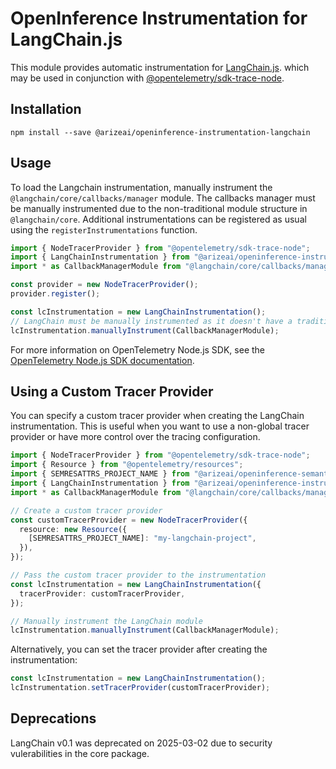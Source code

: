 # OpenInference Instrumentation for LangChain.js

This module provides automatic instrumentation for [LangChain.js](https://github.com/langchain-ai/langchainjs). which may be used in conjunction with [@opentelemetry/sdk-trace-node](https://github.com/open-telemetry/opentelemetry-js/tree/main/packages/opentelemetry-sdk-trace-node).

## Installation

```shell
npm install --save @arizeai/openinference-instrumentation-langchain
```

## Usage

To load the Langchain instrumentation, manually instrument the `@langchain/core/callbacks/manager` module. The callbacks manager must be manually instrumented due to the non-traditional module structure in `@langchain/core`. Additional instrumentations can be registered as usual using the `registerInstrumentations` function.

```typescript
import { NodeTracerProvider } from "@opentelemetry/sdk-trace-node";
import { LangChainInstrumentation } from "@arizeai/openinference-instrumentation-langchain";
import * as CallbackManagerModule from "@langchain/core/callbacks/manager";

const provider = new NodeTracerProvider();
provider.register();

const lcInstrumentation = new LangChainInstrumentation();
// LangChain must be manually instrumented as it doesn't have a traditional module structure
lcInstrumentation.manuallyInstrument(CallbackManagerModule);
```

For more information on OpenTelemetry Node.js SDK, see the [OpenTelemetry Node.js SDK documentation](https://opentelemetry.io/docs/instrumentation/js/getting-started/nodejs/).

## Using a Custom Tracer Provider

You can specify a custom tracer provider when creating the LangChain instrumentation. This is useful when you want to use a non-global tracer provider or have more control over the tracing configuration.

```typescript
import { NodeTracerProvider } from "@opentelemetry/sdk-trace-node";
import { Resource } from "@opentelemetry/resources";
import { SEMRESATTRS_PROJECT_NAME } from "@arizeai/openinference-semantic-conventions";
import { LangChainInstrumentation } from "@arizeai/openinference-instrumentation-langchain";
import * as CallbackManagerModule from "@langchain/core/callbacks/manager";

// Create a custom tracer provider
const customTracerProvider = new NodeTracerProvider({
  resource: new Resource({
    [SEMRESATTRS_PROJECT_NAME]: "my-langchain-project",
  }),
});

// Pass the custom tracer provider to the instrumentation
const lcInstrumentation = new LangChainInstrumentation({
  tracerProvider: customTracerProvider,
});

// Manually instrument the LangChain module
lcInstrumentation.manuallyInstrument(CallbackManagerModule);
```

Alternatively, you can set the tracer provider after creating the instrumentation:

```typescript
const lcInstrumentation = new LangChainInstrumentation();
lcInstrumentation.setTracerProvider(customTracerProvider);
```

## Deprecations

LangChain v0.1 was deprecated on 2025-03-02 due to security vulerabilities in the core package.
